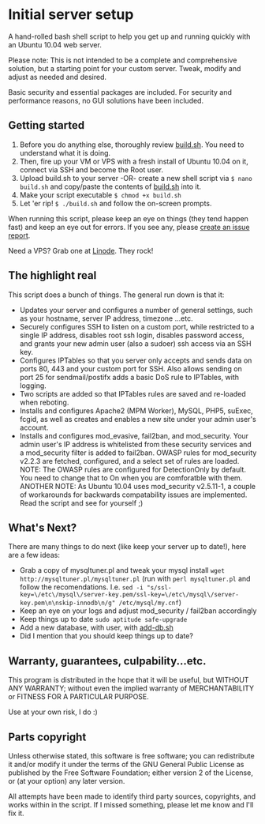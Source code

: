 Initial server setup
====================

A hand-rolled bash shell script to help you get up and running quickly with an Ubuntu 10.04 web server.

Please note: This is not intended to be a complete and comprehensive solution, but a starting point for your custom server. Tweak, modify and adjust as needed and desired.

Basic security and essential packages are included. For security and performance reasons, no GUI solutions have been included.

Getting started
----------------

1. Before you do anything else, thoroughly review [build.sh](https://github.com/betweenbrain/ubuntu-web-server-build-script/blob/master/build.sh). You need to understand what it is doing.
2. Then, fire up your VM or VPS with a fresh install of Ubuntu 10.04 on it, connect via SSH and become the Root user.
3. Upload build.sh to your server -OR- create a new shell script via `$ nano build.sh` and copy/paste the contents of [build.sh](https://github.com/betweenbrain/ubuntu-web-server-build-script/blob/master/build.sh) into it.
4. Make your script executable `$ chmod +x build.sh`
5. Let 'er rip! `$ ./build.sh` and follow the on-screen prompts.

When running this script, please keep an eye on things (they tend happen fast) and keep an eye out for errors. If you see any, please [create an issue report](https://github.com/betweenbrain/ubuntu-web-server-build-script/issues?sort=created&direction=desc&state=open).

Need a VPS? Grab one at [Linode](http://www.linode.com/?r=e0368c8dce7aa292de419c36ae0078f64d6d4233). They rock!

The highlight real
-----------------
This script does a bunch of things. The general run down is that it:
  - Updates your server and configures a number of general settings, such as your hostname, server IP address, timezone ...etc.
  - Securely configures SSH to listen on a custom port, while restricted to a single IP address, disables root ssh login, disables password access, and grants your new admin user (also a sudoer) ssh access via an SSH key.
  - Configures IPTables so that you server only accepts and sends data on ports 80, 443 and your custom port for SSH. Also allows sending on port 25 for sendmail/postifx adds a basic DoS rule to IPTables, with logging.
  - Two scripts are added so that IPTables rules are saved and re-loaded when reboting.
  - Installs and configures Apache2 (MPM Worker), MySQL, PHP5, suExec, fcgid, as well as creates and enables a new site under your admin user's account.
  - Installs and configures  mod_evasive, fail2ban, and mod_security. Your admin user's IP address is whitelisted from these security services and a mod_security filter is added to fail2ban. OWASP rules for mod_security v2.2.3 are fetched, configured, and a select set of rules are loaded.
  NOTE: The OWASP rules are configured for DetectionOnly by default. You need to change that to On when you are comforatble with them.
  ANOTHER NOTE: As Ubuntu 10.04 uses mod_security v2.5.11-1, a couple of workarounds for backwards compatability issues are implemented. Read the script and see for yourself ;)

What's Next?
------------
There are many things to do next (like keep your server up to date!), here are a few ideas:
  - Grab a copy of mysqltuner.pl and tweak your mysql install `wget http://mysqltuner.pl/mysqltuner.pl` (run with `perl mysqltuner.pl` and follow the recomendations. I.e. `sed -i "s/ssl-key=\/etc\/mysql\/server-key.pem/ssl-key=\/etc\/mysql\/server-key.pem\n\nskip-innodb\n/g" /etc/mysql/my.cnf`)
  - Keep an eye on your logs and adjust mod_security / fail2ban accordingly
  - Keep things up to date `sudo aptitude safe-upgrade`
  - Add a new database, with user, with [add-db.sh](https://github.com/betweenbrain/ubuntu-web-server-build-script/admin-scripts/blob/master/add-db.sh)
  - Did I mention that you should keep things up to date?

Warranty, guarantees, culpability...etc.
----------------
This program is distributed in the hope that it will be useful, but WITHOUT ANY WARRANTY; without even the implied warranty of MERCHANTABILITY or FITNESS FOR A PARTICULAR PURPOSE.

Use at your own risk, I do :)

Parts copyright
-----------------
Unless otherwise stated, this software is free software; you can redistribute it and/or modify it under the terms of the GNU General Public License as published by the Free Software Foundation; either version 2 of the License, or (at your option) any later version.

All attempts have been made to identify third party sources, copyrights, and works within in the script. If I missed something, please let me know and I'll fix it.

